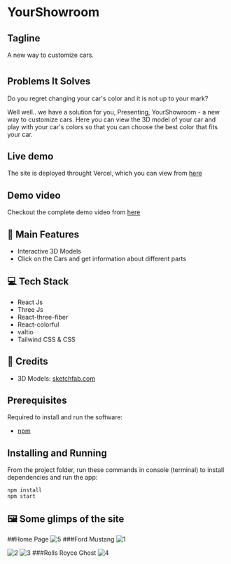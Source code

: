 
# YourShowroom

## Tagline
A new way to customize cars.
<!-- ![3d](https://user-images.githubusercontent.com/64855593/132103582-1ef1652d-a5da-4dbc-ba45-ae4ee4b4e640.gif) -->
# 


## Problems It Solves
Do you regret changing your car's color and it is not up to your mark?

Well well.. we have a solution for you,
Presenting, YourShowroom - a new way to customize cars. Here you can view the 3D model of your car and play with your car's colors so that you can choose the best color that fits your car.
## Live demo

The site is deployed throught Vercel, which you can view from [here](https://your-showroom.vercel.app/)  


## Demo video

Checkout the complete demo video from [here](https://youtu.be/WjqWkK_6OTE)

## 🚀 Main Features

- Interactive 3D Models
- Click on the Cars and get information about different parts


## 💻 Tech Stack

- React Js
- Three Js
- React-three-fiber
- React-colorful
- valtio
- Tailwind CSS & CSS

## 🤝 Credits


- 3D Models: [sketchfab.com](https://sketchfab.com)

## Prerequisites

Required to install and run the software:

- [npm](https://www.npmjs.com/get-npm)

## Installing and Running

From the project folder, run these commands in console (terminal) to install dependencies and run the app:

```
npm install
npm start
```

## 🖼️ Some glimps of the site
##Home Page
![5](https://user-images.githubusercontent.com/75125943/133928085-63cef828-059d-448f-b5ce-c6d69e10e569.png)
###Ford Mustang
![1](https://user-images.githubusercontent.com/75125943/133928066-5687cb02-db89-4d8b-aba1-32c57ce0a105.png)

![2](https://user-images.githubusercontent.com/75125943/133928069-2b9e3b40-769e-47ca-9cdb-7d64587531de.png)
![3](https://user-images.githubusercontent.com/75125943/133928071-872f9744-d0fb-4be3-ae7b-c38fd4307714.png)
###Rolls Royce Ghost
![4](https://user-images.githubusercontent.com/75125943/133928078-abb5c3f8-e8aa-477c-b67e-e55dd1e9f007.png)
